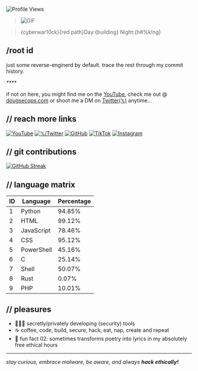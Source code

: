 ![Profile Views]()

> ![GIF](https://media4.giphy.com/media/v1.Y2lkPTc5MGI3NjExNWRkczkwM3U3d3JzZmdlYTl5NGMzczljam5jNGJmems3ZmM0Y2kwMSZlcD12MV9pbnRlcm5hbF9naWZfYnlfaWQmY3Q9Zw/b2mYLTxIbMirEmy9I3/giphy.gif)

> {cyberwar10ck}{red path}Day:{building} Night:{h#%k!ng}

## /root id
just some reverse-enginerd by default. trace the rest through my commit history.

_****_

if not on here, you might find me on the [YouTube](https://www.youtube.com/),  check me out @ [dougsecops.com](https://dougsecops.com) or shoot me a DM on [Twitter(𝕏)](https://x.com/) anytime...

## // reach more links
[![YouTube](https://img.shields.io/badge/YouTube-%23FF0000.svg?style=for-the-badge&logo=YouTube&logoColor=white)](https://www.youtube.com/)
[![𝕏/Twitter](https://img.shields.io/badge/Twitter-%231DA1F2.svg?style=for-the-badge&logo=Twitter&logoColor=white)](https://x.com/)
[![GitHub](https://img.shields.io/badge/GitHub-%23121011.svg?style=for-the-badge&logo=github&logoColor=white)](https://github.com/)
[![TikTok](https://img.shields.io/badge/TikTok-%23000000.svg?style=for-the-badge&logo=TikTok&logoColor=white)](https://www.tiktok.com/)
[![Instagram](https://img.shields.io/badge/Instagram-%23E4405F.svg?style=for-the-badge&logo=Instagram&logoColor=white)](https://instagram.com/)

## // git contributions
[![GitHub Streak]()]()

## // language matrix
<!--START_SECTION:languages-->

| ID | Language | Percentage |
|----|----------|------------|
| 1 | Python | 94.85% |
| 2 | HTML | 99.12% |
| 3 | JavaScript | 78.46% |
| 4 | CSS | 95.12% |
| 5 | PowerShell | 45.16% |
| 6 | C | 25.14% |
| 7 | Shell | 50.07% |
| 8 | Rust | 0.07% |
| 9 | PHP | 10.01% |
<!--END_SECTION:languages-->

## // pleasures
- 👨🏾‍💻 secretly/privately developing (security) tools
- ☕ coffee, code, build, secure, hack, eat, nap, create and repeat
- 🎸 fun fact 02: sometimes transforms poetry into lyrics in my absolutely free ethical hours

---
_stay curious, embrace malware, be aware, and always **hack ethically!**_
